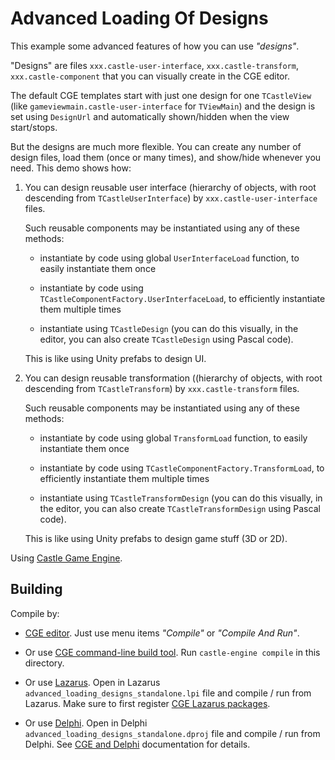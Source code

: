 # Advanced Loading Of Designs

This example some advanced features of how you can use _"designs"_.

"Designs" are files `xxx.castle-user-interface`, `xxx.castle-transform`, `xxx.castle-component` that you can visually create in the CGE editor.

The default CGE templates start with just one design for one `TCastleView` (like `gameviewmain.castle-user-interface` for `TViewMain`) and the design is set using `DesignUrl` and automatically shown/hidden when the view start/stops.

But the designs are much more flexible. You can create any number of design files, load them (once or many times), and show/hide whenever you need. This demo shows how:

1. You can design reusable user interface (hierarchy of objects, with root descending from `TCastleUserInterface`) by `xxx.castle-user-interface` files.

    Such reusable components may be instantiated using any of these methods:

    - instantiate by code using global `UserInterfaceLoad` function, to easily instantiate them once

    - instantiate by code using `TCastleComponentFactory.UserInterfaceLoad`, to efficiently instantiate them multiple times

    - instantiate using `TCastleDesign` (you can do this visually, in the editor, you can also create `TCastleDesign` using Pascal code).

    This is like using Unity prefabs to design UI.

2. You can design reusable transformation ((hierarchy of objects, with root descending from `TCastleTransform`) by `xxx.castle-transform` files.

    Such reusable components may be instantiated using any of these methods:

    - instantiate by code using global `TransformLoad` function, to easily instantiate them once

    - instantiate by code using `TCastleComponentFactory.TransformLoad`, to efficiently instantiate them multiple times

    - instantiate using `TCastleTransformDesign` (you can do this visually, in the editor, you can also create `TCastleTransformDesign` using Pascal code).

    This is like using Unity prefabs to design game stuff (3D or 2D).

Using [Castle Game Engine](https://castle-engine.io/).

## Building

Compile by:

- [CGE editor](https://castle-engine.io/editor). Just use menu items _"Compile"_ or _"Compile And Run"_.

- Or use [CGE command-line build tool](https://castle-engine.io/build_tool). Run `castle-engine compile` in this directory.

- Or use [Lazarus](https://www.lazarus-ide.org/). Open in Lazarus `advanced_loading_designs_standalone.lpi` file and compile / run from Lazarus. Make sure to first register [CGE Lazarus packages](https://castle-engine.io/lazarus).

- Or use [Delphi](https://www.embarcadero.com/products/Delphi). Open in Delphi `advanced_loading_designs_standalone.dproj` file and compile / run from Delphi. See [CGE and Delphi](https://castle-engine.io/delphi) documentation for details.
